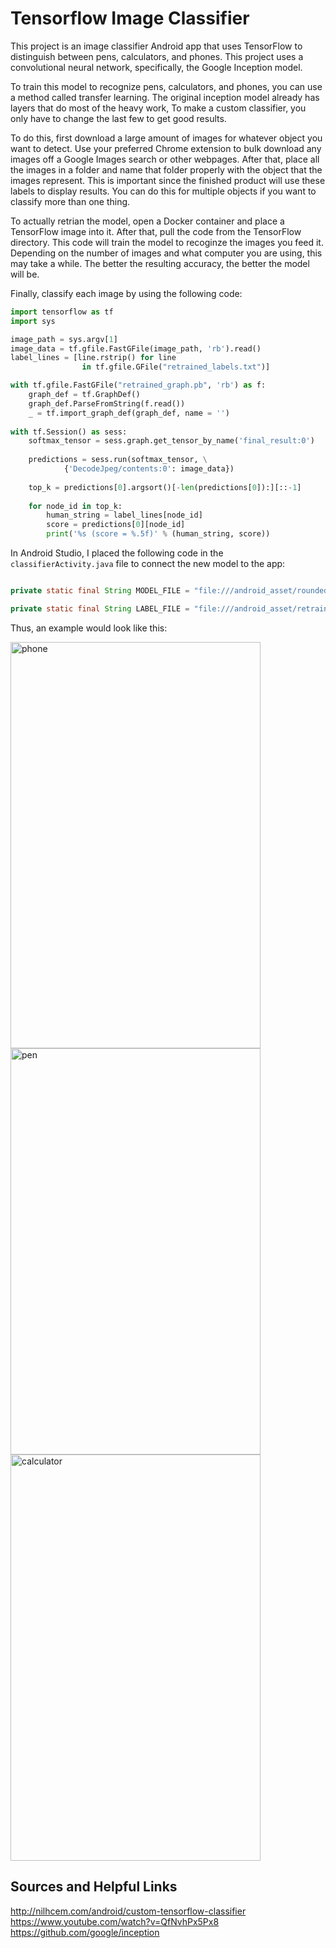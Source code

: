 Tensorflow Image Classifier
===

This project is an image classifier Android app that uses TensorFlow to distinguish between pens, calculators, and phones. This project uses a convolutional neural network, specifically, the Google Inception model.  

To train this model to recognize pens, calculators, and phones, you can use a method called transfer learning. The original inception model already has layers that do most of the heavy work, To make a custom classifier, you only have to change the last few to get good results.   

To do this, first download a large amount of images for whatever object you want to detect. Use your preferred Chrome extension to bulk download any images off a Google Images search or other webpages. After that, place all the images in a folder and name that folder properly with the object that the images represent. This is important since the finished product will use these labels to display results. You can do this for multiple objects if you want to classify more than one thing.  

To actually retrian the model, open a Docker container and place a TensorFlow image into it. After that, pull the code from the TensorFlow directory. This code will train the model to recoginze the images you feed it. Depending on the number of images and what computer you are using, this may take a while. The better the resulting accuracy, the better the model will be.  

Finally, classify each image by using the following code:  

```python
import tensorflow as tf
import sys

image_path = sys.argv[1]
image_data = tf.gfile.FastGFile(image_path, 'rb').read()
label_lines = [line.rstrip() for line 
                in tf.gfile.GFile("retrained_labels.txt")]

with tf.gfile.FastGFile("retrained_graph.pb", 'rb') as f:
    graph_def = tf.GraphDef()
    graph_def.ParseFromString(f.read())
    _ = tf.import_graph_def(graph_def, name = '')
    
with tf.Session() as sess:
    softmax_tensor = sess.graph.get_tensor_by_name('final_result:0')
    
    predictions = sess.run(softmax_tensor, \
            {'DecodeJpeg/contents:0': image_data})
    
    top_k = predictions[0].argsort()[-len(predictions[0]):][::-1]
    
    for node_id in top_k:
        human_string = label_lines[node_id]
        score = predictions[0][node_id]
        print('%s (score = %.5f)' % (human_string, score))


```

In Android Studio, I placed the following code in the `classifierActivity.java` file to connect the new model to the app:  

```java

private static final String MODEL_FILE = "file:///android_asset/rounded_graph.pb";

private static final String LABEL_FILE = "file:///android_asset/retrained_labels.txt";
```

Thus, an example would look like this:

<img src="https://github.com/hrazo7/tf_image_classifier_example/blob/master/other/screenshots/phone.png" width="400" height="650" title="phone">   

<img src="https://github.com/hrazo7/tf_image_classifier_example/blob/master/other/screenshots/pen.png" width="400" height="650" title="pen">

<img src="https://github.com/hrazo7/tf_image_classifier_example/blob/master/other/screenshots/calculator.png" width="400" height="650" title="calculator">

Sources and Helpful Links
---

http://nilhcem.com/android/custom-tensorflow-classifier
https://www.youtube.com/watch?v=QfNvhPx5Px8
https://github.com/google/inception